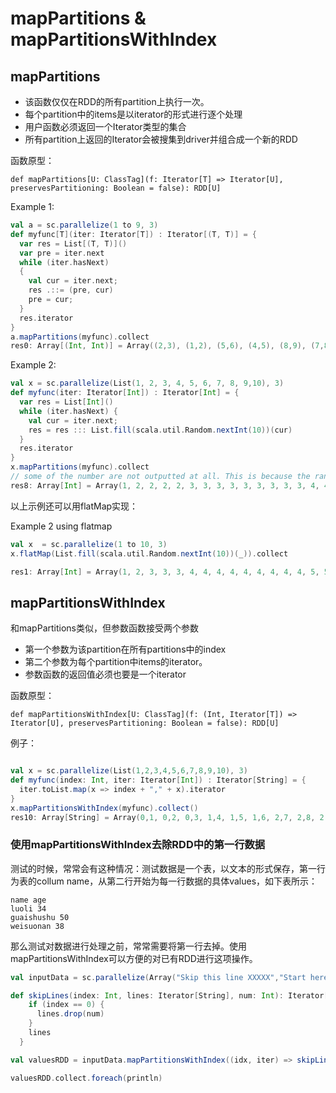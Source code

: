 # mapPartitions & mapPartitionsWithIndex

## mapPartitions


* 该函数仅仅在RDD的所有partition上执行一次。
* 每个partition中的items是以iterator的形式进行逐个处理
* 用户函数必须返回一个Iterator类型的集合
* 所有partition上返回的Iterator会被搜集到driver并组合成一个新的RDD


函数原型：

	def mapPartitions[U: ClassTag](f: Iterator[T] => Iterator[U], preservesPartitioning: Boolean = false): RDD[U]

Example 1:

```scala
val a = sc.parallelize(1 to 9, 3)
def myfunc[T](iter: Iterator[T]) : Iterator[(T, T)] = {
  var res = List[(T, T)]()
  var pre = iter.next
  while (iter.hasNext)
  {
    val cur = iter.next;
    res .::= (pre, cur)
    pre = cur;
  }
  res.iterator
}
a.mapPartitions(myfunc).collect
res0: Array[(Int, Int)] = Array((2,3), (1,2), (5,6), (4,5), (8,9), (7,8))
```


Example 2:

```scala
val x = sc.parallelize(List(1, 2, 3, 4, 5, 6, 7, 8, 9,10), 3)
def myfunc(iter: Iterator[Int]) : Iterator[Int] = {
  var res = List[Int]()
  while (iter.hasNext) {
    val cur = iter.next;
    res = res ::: List.fill(scala.util.Random.nextInt(10))(cur)
  }
  res.iterator
}
x.mapPartitions(myfunc).collect
// some of the number are not outputted at all. This is because the random number generated for it is zero.
res8: Array[Int] = Array(1, 2, 2, 2, 2, 3, 3, 3, 3, 3, 3, 3, 3, 3, 4, 4, 4, 4, 4, 4, 4, 5, 7, 7, 7, 9, 9, 10)
```

以上示例还可以用flatMap实现：

Example 2 using flatmap

```scala
val x  = sc.parallelize(1 to 10, 3)
x.flatMap(List.fill(scala.util.Random.nextInt(10))(_)).collect

res1: Array[Int] = Array(1, 2, 3, 3, 3, 4, 4, 4, 4, 4, 4, 4, 4, 4, 5, 5, 6, 6, 6, 6, 6, 6, 6, 6, 7, 7, 7, 8, 8, 8, 8, 8, 8, 8, 8, 9, 9, 9, 9, 9, 10, 10, 10, 10, 10, 10, 10, 10)
```



## mapPartitionsWithIndex


和mapPartitions类似，但参数函数接受两个参数

* 第一个参数为该partition在所有partitions中的index
* 第二个参数为每个partition中items的iterator。
* 参数函数的返回值必须也要是一个iterator


函数原型：

	def mapPartitionsWithIndex[U: ClassTag](f: (Int, Iterator[T]) => Iterator[U], preservesPartitioning: Boolean = false): RDD[U]


例子：

```scala

val x = sc.parallelize(List(1,2,3,4,5,6,7,8,9,10), 3)
def myfunc(index: Int, iter: Iterator[Int]) : Iterator[String] = {
  iter.toList.map(x => index + "," + x).iterator
}
x.mapPartitionsWithIndex(myfunc).collect()
res10: Array[String] = Array(0,1, 0,2, 0,3, 1,4, 1,5, 1,6, 2,7, 2,8, 2,9, 2,10)
```

### 使用mapPartitionsWithIndex去除RDD中的第一行数据

测试的时候，常常会有这种情况：测试数据是一个表，以文本的形式保存，第一行为表的collum name，从第二行开始为每一行数据的具体values，如下表所示：

```
name age
luoli 34
guaishushu 50
weisuonan 38
```

那么测试对数据进行处理之前，常常需要将第一行去掉。使用mapPartitionsWithIndex可以方便的对已有RDD进行这项操作。

```scala
val inputData = sc.parallelize(Array("Skip this line XXXXX","Start here instead AAAA","Second line to work with BBB"))

def skipLines(index: Int, lines: Iterator[String], num: Int): Iterator[String] = {
    if (index == 0) {
      lines.drop(num)
    }
    lines
  }

val valuesRDD = inputData.mapPartitionsWithIndex((idx, iter) => skipLines(idx, iter, numLinesToSkip))

valuesRDD.collect.foreach(println)
```